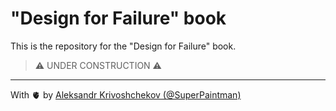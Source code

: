 # "Design for Failure" book

This is the repository for the "Design for Failure" book.

> ⚠️ UNDER CONSTRUCTION ⚠️

---

With 🫀 by [Aleksandr Krivoshchekov (@SuperPaintman)](https://github.com/SuperPaintman)
